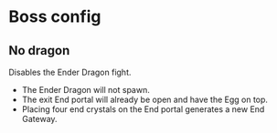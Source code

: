 # Boss config

## No dragon

Disables the Ender Dragon fight.

* The Ender Dragon will not spawn.
* The exit End portal will already be open and have the Egg on top.
* Placing four end crystals on the End portal generates a new End Gateway.